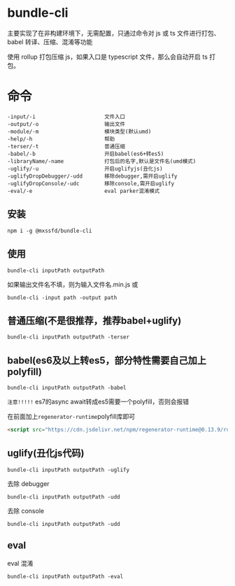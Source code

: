 # bundle-cli

主要实现了在非构建环境下，无需配置，只通过命令对 js 或 ts 文件进行打包、babel 转译、压缩、混淆等功能

使用 rollup 打包压缩 js，如果入口是 typescript 文件，那么会自动开启 ts 打包。

# 命令

```
-input/-i                      文件入口
-output/-o                     输出文件
-module/-m                     模块类型(默认umd)
-help/-h                       帮助
-terser/-t                     普通压缩
-babel/-b                      开启babel(es6+转es5)
-libraryName/-name             打包后的名字,默认是文件名(umd模式)
-uglify/-u                     开启uglifyjs(丑化js)
-uglifyDropDebugger/-udd       移除debugger,需开启uglify
-uglifyDropConsole/-udc        移除console,需开启uglify
-eval/-e                       eval parker混淆模式
```

## 安装

```
npm i -g @mxssfd/bundle-cli
```

## 使用

```
bundle-cli inputPath outputPath
```

如果输出文件名不填，则为输入文件名.min.js
或

```
bundle-cli -input path -output path
```

## 普通压缩(不是很推荐，推荐babel+uglify)

```
bundle-cli inputPath outputPath -terser
```

## babel(es6及以上转es5，部分特性需要自己加上polyfill)

```
bundle-cli inputPath outputPath -babel
```

`注意!!!!!` es7的async await转成es5需要一个polyfill，否则会报错   

在前面加上`regenerator-runtime`polyfill库即可
```html
<script src="https://cdn.jsdelivr.net/npm/regenerator-runtime@0.13.9/runtime.min.js"></script>
```

## uglify(丑化js代码)

```
bundle-cli inputPath outputPath -uglify
```

去除 debugger

```
bundle-cli inputPath outputPath -udd
```

去除 console

```
bundle-cli inputPath outputPath -udd
```

## eval

eval 混淆

```
bundle-cli inputPath outputPath -eval
```
